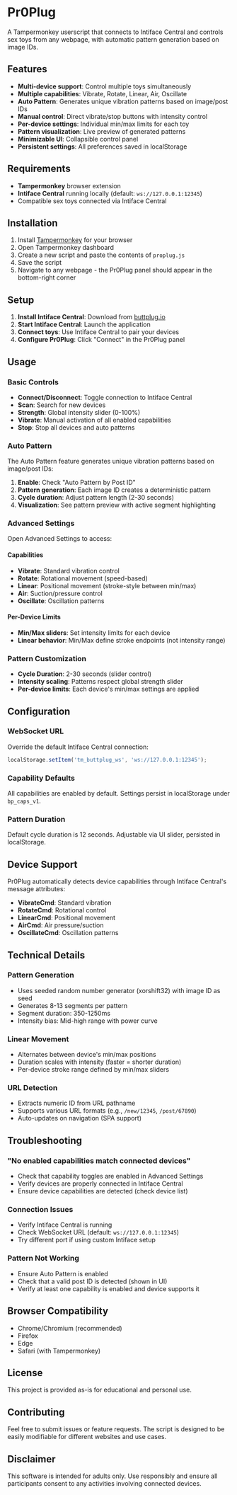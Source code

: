 # Pr0Plug

A Tampermonkey userscript that connects to Intiface Central and controls sex toys from any webpage, with automatic pattern generation based on image IDs.

## Features

- **Multi-device support**: Control multiple toys simultaneously
- **Multiple capabilities**: Vibrate, Rotate, Linear, Air, Oscillate
- **Auto Pattern**: Generates unique vibration patterns based on image/post IDs
- **Manual control**: Direct vibrate/stop buttons with intensity control
- **Per-device settings**: Individual min/max limits for each toy
- **Pattern visualization**: Live preview of generated patterns
- **Minimizable UI**: Collapsible control panel
- **Persistent settings**: All preferences saved in localStorage

## Requirements

- **Tampermonkey** browser extension
- **Intiface Central** running locally (default: `ws://127.0.0.1:12345`)
- Compatible sex toys connected via Intiface Central

## Installation

1. Install [Tampermonkey](https://www.tampermonkey.net/) for your browser
2. Open Tampermonkey dashboard
3. Create a new script and paste the contents of `proplug.js`
4. Save the script
5. Navigate to any webpage - the Pr0Plug panel should appear in the bottom-right corner

## Setup

1. **Install Intiface Central**: Download from [buttplug.io](https://buttplug.io/)
2. **Start Intiface Central**: Launch the application
3. **Connect toys**: Use Intiface Central to pair your devices
4. **Configure Pr0Plug**: Click "Connect" in the Pr0Plug panel

## Usage

### Basic Controls

- **Connect/Disconnect**: Toggle connection to Intiface Central
- **Scan**: Search for new devices
- **Strength**: Global intensity slider (0-100%)
- **Vibrate**: Manual activation of all enabled capabilities
- **Stop**: Stop all devices and auto patterns

### Auto Pattern

The Auto Pattern feature generates unique vibration patterns based on image/post IDs:

1. **Enable**: Check "Auto Pattern by Post ID"
2. **Pattern generation**: Each image ID creates a deterministic pattern
3. **Cycle duration**: Adjust pattern length (2-30 seconds)
4. **Visualization**: See pattern preview with active segment highlighting

### Advanced Settings

Open Advanced Settings to access:

#### Capabilities
- **Vibrate**: Standard vibration control
- **Rotate**: Rotational movement (speed-based)
- **Linear**: Positional movement (stroke-style between min/max)
- **Air**: Suction/pressure control
- **Oscillate**: Oscillation patterns

#### Per-Device Limits
- **Min/Max sliders**: Set intensity limits for each device
- **Linear behavior**: Min/Max define stroke endpoints (not intensity range)

### Pattern Customization

- **Cycle Duration**: 2-30 seconds (slider control)
- **Intensity scaling**: Patterns respect global strength slider
- **Per-device limits**: Each device's min/max settings are applied

## Configuration

### WebSocket URL
Override the default Intiface Central connection:
```javascript
localStorage.setItem('tm_buttplug_ws', 'ws://127.0.0.1:12345');
```

### Capability Defaults
All capabilities are enabled by default. Settings persist in localStorage under `bp_caps_v1`.

### Pattern Duration
Default cycle duration is 12 seconds. Adjustable via UI slider, persisted in localStorage.

## Device Support

Pr0Plug automatically detects device capabilities through Intiface Central's message attributes:

- **VibrateCmd**: Standard vibration
- **RotateCmd**: Rotational control
- **LinearCmd**: Positional movement
- **AirCmd**: Air pressure/suction
- **OscillateCmd**: Oscillation patterns

## Technical Details

### Pattern Generation
- Uses seeded random number generator (xorshift32) with image ID as seed
- Generates 8-13 segments per pattern
- Segment duration: 350-1250ms
- Intensity bias: Mid-high range with power curve

### Linear Movement
- Alternates between device's min/max positions
- Duration scales with intensity (faster = shorter duration)
- Per-device stroke range defined by min/max sliders

### URL Detection
- Extracts numeric ID from URL pathname
- Supports various URL formats (e.g., `/new/12345`, `/post/67890`)
- Auto-updates on navigation (SPA support)

## Troubleshooting

### "No enabled capabilities match connected devices"
- Check that capability toggles are enabled in Advanced Settings
- Verify devices are properly connected in Intiface Central
- Ensure device capabilities are detected (check device list)

### Connection Issues
- Verify Intiface Central is running
- Check WebSocket URL (default: `ws://127.0.0.1:12345`)
- Try different port if using custom Intiface setup

### Pattern Not Working
- Ensure Auto Pattern is enabled
- Check that a valid post ID is detected (shown in UI)
- Verify at least one capability is enabled and device supports it

## Browser Compatibility

- Chrome/Chromium (recommended)
- Firefox
- Edge
- Safari (with Tampermonkey)

## License

This project is provided as-is for educational and personal use.

## Contributing

Feel free to submit issues or feature requests. The script is designed to be easily modifiable for different websites and use cases.

## Disclaimer

This software is intended for adults only. Use responsibly and ensure all participants consent to any activities involving connected devices.
